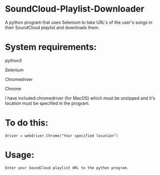 # SoundCloud-Playlist-Downloader
A python program that uses Selenium to take URL's of the user's songs in their SoundCloud playlist and downloads them.

# System requirements:  
   python3
   
   Selenium
   
   Chromedriver
   
   Chrome


I have included chromedriver (for MacOS) which must be unzipped and it's location must be specified in the program.

# To do this: 
    driver = webdriver.Chrome("Your specified location")
    
# Usage:
    Enter your SoundCloud playlist URL to the python program.
